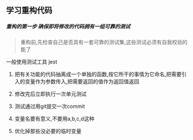 ## 学习重构代码




##### 重构的第一步 确保即将修改的代码拥有一组可靠的测试

>重构前,先检查自己是否具有一套可靠的测试集,这些测试必须有自我校验的能了


一般使用测试工具 jest 

1. 把有关功能的代码抽离成一个单独的函数,按它所干的事情为它命名,把需要引入的变量作为参数传入,把需要返回的值作为返回值返回

2. 修改完后立即执行一次单元测试

3. 测试通过用git提交一次commit

4. 变量名要有意义,不要用a,b,c,d这种

5. 优化掉那些没必要的临时变量








